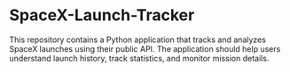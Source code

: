 # SpaceX-Launch-Tracker
This repository contains a Python application that tracks and analyzes SpaceX launches using their public API. The application should help users understand launch history, track statistics, and monitor mission details.
